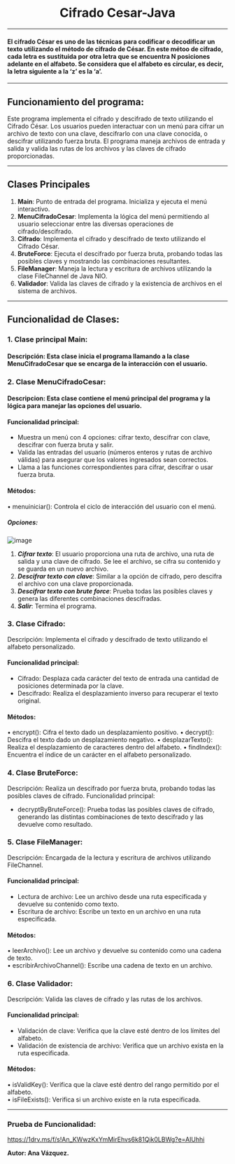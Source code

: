    <h1 align="center"> Cifrado Cesar-Java </h1>  

------------
#### El cifrado César es uno de las técnicas para codificar o decodificar un texto utilizando el método de cifrado de César. En este métoo de cifrado, cada letra es sustituida por otra letra que se encuentra N posiciones adelante en el alfabeto. Se considera que el alfabeto es circular, es decir, la letra siguiente a la ‘z’ es la ‘a’.
------------
## Funcionamiento del programa:

Este programa implementa el cifrado y descifrado de texto utilizando el Cifrado César. Los usuarios pueden interactuar con un menú para cifrar un archivo de texto con una clave, descifrarlo con una clave conocida, o descifrar utilizando fuerza bruta. El programa maneja archivos de entrada y salida y valida las rutas de los archivos y las claves de cifrado proporcionadas.

------------

## Clases Principales 

1.	**Main**: Punto de entrada del programa. Inicializa y ejecuta el menú interactivo.
2.	**MenuCifradoCesar**: Implementa la lógica del menú permitiendo al usuario seleccionar entre las diversas operaciones de cifrado/descifrado.
3.	**Cifrado**: Implementa el cifrado y descifrado de texto utilizando el Cifrado César.
4.	**BruteForce**: Ejecuta el descifrado por fuerza bruta, probando todas las posibles claves y mostrando las combinaciones resultantes.
5.	**FileManager**: Maneja la lectura y escritura de archivos utilizando la clase FileChannel de Java NIO.
6.	**Validador**: Valida las claves de cifrado y la existencia de archivos en el sistema de archivos.
------
## Funcionalidad de Clases:

### 1. Clase principal Main:
#### Descripción: Esta clase inicia el programa llamando a la clase MenuCifradoCesar que se encarga de la interacción con el usuario.


### 2. Clase MenuCifradoCesar:
#### Descripcion: Esta clase contiene el menú principal del programa y la lógica para manejar las opciones del usuario.
#### Funcionalidad principal:
*	Muestra un menú con 4 opciones: cifrar texto, descifrar con clave, descifrar con fuerza bruta y salir.
* Valida las entradas del usuario (números enteros y rutas de archivo válidas) para asegurar que los valores ingresados sean correctos.
* Llama a las funciones correspondientes para cifrar, descifrar o usar fuerza bruta.
#### Métodos:
•	menuiniciar(): Controla el ciclo de interacción del usuario con el menú.

##### Opciones:

![image](https://github.com/user-attachments/assets/dc69d078-2776-4620-8747-cbf8f6299c7d)


1.	***Cifrar texto***: El usuario proporciona una ruta de archivo, una ruta de salida y una clave de cifrado. Se lee el archivo, se cifra su contenido y se guarda en un nuevo archivo.
2.	***Descifrar texto con clave***: Similar a la opción de cifrado, pero descifra el archivo con una clave proporcionada.
3.	***Descifrar texto con brute force***: Prueba todas las posibles claves y genera las diferentes combinaciones descifradas.
4.	***Salir***: Termina el programa.

### 3. Clase Cifrado:
Descripción: Implementa el cifrado y descifrado de texto utilizando el alfabeto personalizado.
#### Funcionalidad principal:
*	Cifrado: Desplaza cada carácter del texto de entrada una cantidad de posiciones determinada por la clave.
* Descifrado: Realiza el desplazamiento inverso para recuperar el texto original.
#### Métodos:
•	encrypt(): Cifra el texto dado un desplazamiento positivo.
•	decrypt(): Descifra el texto dado un desplazamiento negativo.
•	desplazarTexto(): Realiza el desplazamiento de caracteres dentro del alfabeto.
•	findIndex(): Encuentra el índice de un carácter en el alfabeto personalizado.

### 4. Clase BruteForce:
Descripción: Realiza un descifrado por fuerza bruta, probando todas las posibles claves de cifrado.
Funcionalidad principal:
*	decryptByBruteForce(): Prueba todas las posibles claves de cifrado, generando las distintas combinaciones de texto descifrado y las devuelve como resultado.
  
### 5. Clase FileManager:
Descripción: Encargada de la lectura y escritura de archivos utilizando FileChannel.
#### Funcionalidad principal:
*	Lectura de archivo: Lee un archivo desde una ruta especificada y devuelve su contenido como texto.
*	Escritura de archivo: Escribe un texto en un archivo en una ruta especificada.
#### Métodos: 
•	leerArchivo(): Lee un archivo y devuelve su contenido como una cadena de texto.                                                                  
•	escribirArchivoChannel(): Escribe una cadena de texto en un archivo.

### 6. Clase Validador:
Descripción: Valida las claves de cifrado y las rutas de los archivos.
#### Funcionalidad principal:
*	Validación de clave: Verifica que la clave esté dentro de los límites del alfabeto.
*	Validación de existencia de archivo: Verifica que un archivo exista en la ruta especificada.
#### Métodos:
•	isValidKey(): Verifica que la clave esté dentro del rango permitido por el alfabeto.                                                               
•	isFileExists(): Verifica si un archivo existe en la ruta especificada.


-------------------------------------------------------------------------------------------------------
### Prueba de Funcionalidad:

https://1drv.ms/f/s!An_KWwzKxYmMirEhvs6k81Qjk0LBWg?e=AIUhhi

**Autor: Ana Vázquez.**
